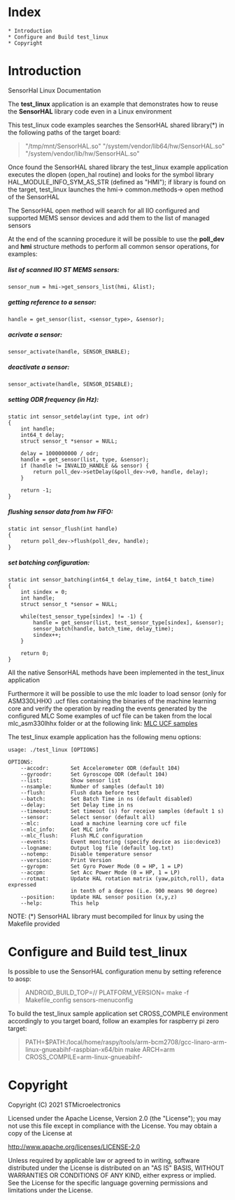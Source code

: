 Index
=====
	* Introduction
	* Configure and Build test_linux
	* Copyright


Introduction
=========

SensorHal Linux Documentation

The **test_linux** application is an example that demonstrates how to reuse the **SensorHAL** library code even in a Linux environment

This test_linux code examples searches the SensorHAL shared library(*) in the following paths of the target board:

>    "/tmp/mnt/SensorHAL.so"
>    "/system/vendor/lib64/hw/SensorHAL.so"
>    "/system/vendor/lib/hw/SensorHAL.so"

Once found the SensorHAL shared library the test_linux example application executes the dlopen (open_hal routine) and looks for the symbol library HAL_MODULE_INFO_SYM_AS_STR (defined as "HMI"); if library is found on the target, test_linux launches the hmi-> common.methods-> open method of the SensorHAL

The SensorHAL open method will search for all IIO configured and supported MEMS sensor devices and add them to the list of managed sensors

At the end of the scanning procedure it will be possible to use the **poll_dev** and **hmi** structure methods to perform all common sensor operations, for examples:

#####  list of scanned IIO ST MEMS sensors:
    sensor_num = hmi->get_sensors_list(hmi, &list);

#####  getting reference to a sensor:
    handle = get_sensor(list, <sensor_type>, &sensor);

#####  acrivate a sensor:
    sensor_activate(handle, SENSOR_ENABLE);

#####  deactivate a sensor:
    sensor_activate(handle, SENSOR_DISABLE);

#####  setting ODR frequency (in Hz):
    static int sensor_setdelay(int type, int odr)
    {
        int handle;
        int64_t delay;
        struct sensor_t *sensor = NULL;

        delay = 1000000000 / odr;
        handle = get_sensor(list, type, &sensor);
        if (handle != INVALID_HANDLE && sensor) {
            return poll_dev->setDelay(&poll_dev->v0, handle, delay);
        }

        return -1;
    }

#####  flushing sensor data from hw FIFO:
    static int sensor_flush(int handle)
    {
        return poll_dev->flush(poll_dev, handle);
    }

#####  set batching configuration:
    static int sensor_batching(int64_t delay_time, int64_t batch_time)
    {
        int sindex = 0;
        int handle;
        struct sensor_t *sensor = NULL;

        while(test_sensor_type[sindex] != -1) {
            handle = get_sensor(list, test_sensor_type[sindex], &sensor);
            sensor_batch(handle, batch_time, delay_time);
            sindex++;
        }

        return 0;
    }

All the native SensorHAL methods have been implemented in the test_linux application

Furthermore it will be possible to use the mlc loader to load sensor (only for ASM330LHHX) .ucf files containing the binaries of the machine learning core and verify the operation by reading the events generated by the configured MLC
Some examples of ucf file can be taken from the local mlc_asm330lhhx folder or at the following link: [MLC UCF samples](https://github.com/STMicroelectronics/STMems_Machine_Learning_Core)

The test_linux example application has the following menu options:

    usage: ./test_linux [OPTIONS]

    OPTIONS:
        --accodr:       Set Accelerometer ODR (default 104)
        --gyroodr:      Set Gyroscope ODR (default 104)
        --list:         Show sensor list
        --nsample:      Number of samples (default 10)
        --flush:        Flush data before test
        --batch:        Set Batch Time in ns (default disabled)
        --delay:        Set Delay time in ns
        --timeout:      Set timeout (s) for receive samples (default 1 s)
        --sensor:       Select sensor (default all)
        --mlc:          Load a machine learning core ucf file
        --mlc_info:     Get MLC info
        --mlc_flush:    Flush MLC configuration
        --events:       Event monitoring (specify device as iio:device3)
        --logname:      Output log file (default log.txt)
        --notemp:       Disable temperature sensor
        --version:      Print Version
        --gyropm:       Set Gyro Power Mode (0 = HP, 1 = LP)
        --accpm:        Set Acc Power Mode (0 = HP, 1 = LP)
        --rotmat:       Update HAL rotation matrix (yaw,pitch,roll), data expressed
                        in tenth of a degree (i.e. 900 means 90 degree)
        --position:     Update HAL sensor position (x,y,z)
        --help:         This help

NOTE: (*) SensorHAL library must becompiled for linux by using the Makefile provided

Configure and Build test_linux
========

Is possible to use the SensorHAL configuration menu by setting reference to aosp:
>	ANDROID_BUILD_TOP=/<aosp path>/ PLATFORM_VERSION=<aosp version> make -f Makefile_config sensors-menuconfig

To build the test_linux sample application set CROSS_COMPILE environment accordingly to you target board, follow an examples for raspberry pi zero target:

>   PATH=$PATH:/local/home/raspy/tools/arm-bcm2708/gcc-linaro-arm-linux-gnueabihf-raspbian-x64/bin
>   make ARCH=arm CROSS_COMPILE=arm-linux-gnueabihf-


Copyright
========

Copyright (C) 2021 STMicroelectronics

Licensed under the Apache License, Version 2.0 (the "License"); you may not use this file except in compliance with the License. You may obtain a copy of the License at

http://www.apache.org/licenses/LICENSE-2.0

Unless required by applicable law or agreed to in writing, software distributed under the License is distributed on an "AS IS" BASIS, WITHOUT WARRANTIES OR CONDITIONS OF ANY KIND, either express or implied. See the License for the specific language governing permissions and limitations under the License.
